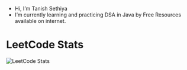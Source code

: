 - Hi, I’m Tanish Sethiya
- I’m currently learning and practicing DSA in Java by Free Resources available on internet.


# LeetCode Stats
![LeetCode Stats](https://leetcard.jacoblin.cool/tanish09?theme=dark&font=Kosugi&ext=heatmap)


<!---
tanishjain09/tanishjain09 is a ✨ special ✨ repository because its `README.md` (this file) appears on your GitHub profile.
You can click the Preview link to take a look at your changes.
--->
